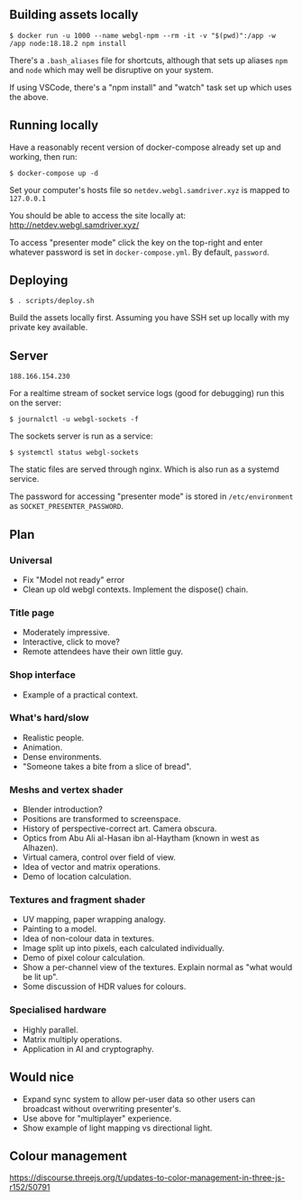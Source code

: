 
## Building assets locally
```
$ docker run -u 1000 --name webgl-npm --rm -it -v "$(pwd)":/app -w /app node:18.18.2 npm install
```
There's a `.bash_aliases` file for shortcuts, although that sets up aliases `npm` and `node` which may well be disruptive on your system.

If using VSCode, there's a "npm install" and "watch" task set up which uses the above.

## Running locally
Have a reasonably recent version of docker-compose already set up and working, then run:
```
$ docker-compose up -d
```
Set your computer's hosts file so `netdev.webgl.samdriver.xyz` is mapped to `127.0.0.1`

You should be able to access the site locally at: http://netdev.webgl.samdriver.xyz/

To access "presenter mode" click the key on the top-right and enter whatever password is set in `docker-compose.yml`. By default, `password`.

## Deploying
```
$ . scripts/deploy.sh
```
Build the assets locally first. Assuming you have SSH set up locally with my private key available.

## Server
`188.166.154.230`

For a realtime stream of socket service logs (good for debugging) run this on the server:
```
$ journalctl -u webgl-sockets -f
```

The sockets server is run as a service:
```
$ systemctl status webgl-sockets
```

The static files are served through nginx. Which is also run as a systemd service.

The password for accessing "presenter mode" is stored in `/etc/environment` as `SOCKET_PRESENTER_PASSWORD`.

## Plan
### Universal
- Fix "Model not ready" error
- Clean up old webgl contexts. Implement the dispose() chain.

### Title page
- Moderately impressive.
- Interactive, click to move?
- Remote attendees have their own little guy.

### Shop interface
- Example of a practical context.

### What's hard/slow
- Realistic people.
- Animation.
- Dense environments.
- "Someone takes a bite from a slice of bread".

### Meshs and vertex shader
- Blender introduction?
- Positions are transformed to screenspace.
- History of perspective-correct art. Camera obscura.
- Optics from Abu Ali al-Hasan ibn al-Haytham (known in west as Alhazen).
- Virtual camera, control over field of view.
- Idea of vector and matrix operations.
- Demo of location calculation.


### Textures and fragment shader
- UV mapping, paper wrapping analogy.
- Painting to a model.
- Idea of non-colour data in textures.
- Image split up into pixels, each calculated individually.
- Demo of pixel colour calculation.
- Show a per-channel view of the textures. Explain normal as "what would be lit up".
- Some discussion of HDR values for colours.

### Specialised hardware
- Highly parallel.
- Matrix multiply operations.
- Application in AI and cryptography.

## Would nice
- Expand sync system to allow per-user data so other users can broadcast without overwriting presenter's.
- Use above for "multiplayer" experience.
- Show example of light mapping vs directional light.

## Colour management
https://discourse.threejs.org/t/updates-to-color-management-in-three-js-r152/50791
